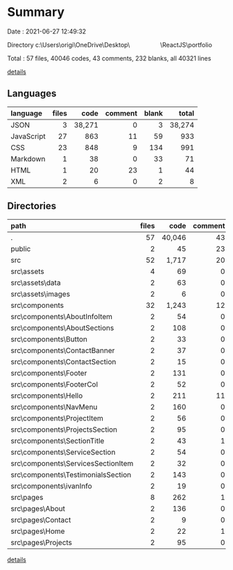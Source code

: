 # Summary

Date : 2021-06-27 12:49:32

Directory c:\Users\origi\OneDrive\Desktop\     \ReactJS\portfolio

Total : 57 files,  40046 codes, 43 comments, 232 blanks, all 40321 lines

[details](details.md)

## Languages
| language | files | code | comment | blank | total |
| :--- | ---: | ---: | ---: | ---: | ---: |
| JSON | 3 | 38,271 | 0 | 3 | 38,274 |
| JavaScript | 27 | 863 | 11 | 59 | 933 |
| CSS | 23 | 848 | 9 | 134 | 991 |
| Markdown | 1 | 38 | 0 | 33 | 71 |
| HTML | 1 | 20 | 23 | 1 | 44 |
| XML | 2 | 6 | 0 | 2 | 8 |

## Directories
| path | files | code | comment | blank | total |
| :--- | ---: | ---: | ---: | ---: | ---: |
| . | 57 | 40,046 | 43 | 232 | 40,321 |
| public | 2 | 45 | 23 | 2 | 70 |
| src | 52 | 1,717 | 20 | 195 | 1,932 |
| src\assets | 4 | 69 | 0 | 6 | 75 |
| src\assets\data | 2 | 63 | 0 | 4 | 67 |
| src\assets\images | 2 | 6 | 0 | 2 | 8 |
| src\components | 32 | 1,243 | 12 | 141 | 1,396 |
| src\components\AboutInfoItem | 2 | 54 | 0 | 7 | 61 |
| src\components\AboutSections | 2 | 108 | 0 | 11 | 119 |
| src\components\Button | 2 | 33 | 0 | 5 | 38 |
| src\components\ContactBanner | 2 | 37 | 0 | 7 | 44 |
| src\components\ContactSection | 2 | 15 | 0 | 3 | 18 |
| src\components\Footer | 2 | 131 | 0 | 11 | 142 |
| src\components\FooterCol | 2 | 52 | 0 | 7 | 59 |
| src\components\Hello | 2 | 211 | 11 | 22 | 244 |
| src\components\NavMenu | 2 | 160 | 0 | 12 | 172 |
| src\components\ProjectItem | 2 | 56 | 0 | 9 | 65 |
| src\components\ProjectsSection | 2 | 95 | 0 | 9 | 104 |
| src\components\SectionTitle | 2 | 43 | 1 | 8 | 52 |
| src\components\ServiceSection | 2 | 54 | 0 | 5 | 59 |
| src\components\ServicesSectionItem | 2 | 32 | 0 | 6 | 38 |
| src\components\TestimonialsSection | 2 | 143 | 0 | 16 | 159 |
| src\components\ivanInfo | 2 | 19 | 0 | 3 | 22 |
| src\pages | 8 | 262 | 1 | 33 | 296 |
| src\pages\About | 2 | 136 | 0 | 17 | 153 |
| src\pages\Contact | 2 | 9 | 0 | 3 | 12 |
| src\pages\Home | 2 | 22 | 1 | 3 | 26 |
| src\pages\Projects | 2 | 95 | 0 | 10 | 105 |

[details](details.md)